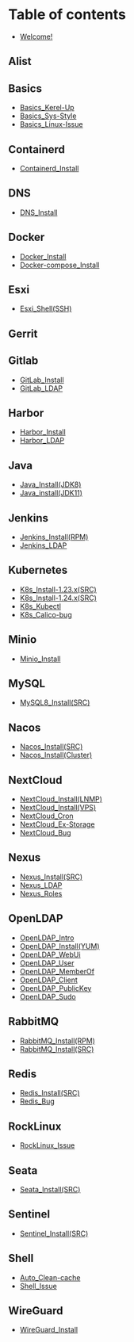# Table of contents

* [Welcome!](README.md)

## Alist
## Basics

* [Basics_Kerel-Up](Basics/basics_kernel-update.md)
* [Basics_Sys-Style](Basics/basics_system-style.md)
* [Basics_Linux-Issue](Basics/basics_linux-issue.md)

## Containerd

* [Containerd_Install](Containerd/containerd_install.md)

## DNS

* [DNS_Install](DNS/dns_install.md)

## Docker

* [Docker_Install](Docker/docker_install.md)
* [Docker-compose_Install](Docker/docker-compose_install.md)

## Esxi

* [Esxi_Shell(SSH)](Esxi/esxi_shell(ssh).md)

## Gerrit

## Gitlab

* [GitLab_Install](GitLab/gitlab_install.md)
* [GitLab_LDAP](GitLab/gitlab_ldap.md)

## Harbor

* [Harbor_Install](Harbor/harbor_install.md)
* [Harbor_LDAP](Harbor/harbor_ldap.md)

## Java

* [Java_Install(JDK8)](Java/java_install(jdk8).md)
* [Java_install(JDK11)](Java/java_install(jdk11).md)

## Jenkins

* [Jenkins_Install(RPM)](Jenkins/jenkins_install(rpm).md)
* [Jenkins_LDAP](Jenkins/jenkins_ldap.md)

## Kubernetes

* [K8s_Install-1.23.x(SRC)](Kubernetes/k8s_install-1.23.x(src).md)
* [K8s_Install-1.24.x(SRC)](Kubernetes/k8s_install-1.24.x(src).md)
* [K8s_Kubectl](Kubernetes/k8s_kubectl.md)
* [K8s_Calico-bug](Kubernetes/k8s_calico-bug.md)

## Minio

* [Minio_Install](Minio/minio_install.md)

## MySQL

* [MySQL8_Install(SRC)](MySQL/mysql8_install(src).md)

## Nacos

* [Nacos_Install(SRC)](Nacos/nacos_install(src).md)
* [Nacos_Install(Cluster)](Nacos/nacos_install(cluster).md)

## NextCloud

* [NextCloud_Install(LNMP)](NextCloud/nextcloud_install(lnmp).md)
* [NextCloud_Install(VPS)](NextCloud/nextcloud_install(vps).md)
* [NextCloud_Cron](NextCloud/nextcloud_cron.md)
* [NextCloud_Ex-Storage](NextCloud/nextcloud_ex-storage.md)
* [NextCloud_Bug](NextCloud/nextcloud_bug.md)

## Nexus

* [Nexus_Install(SRC)](Nexus/nexus3_install(src).md)
* [Nexus_LDAP](Nexus/nexus3_ldap.md)
* [Nexus_Roles](Nexus/nexus3_roles.md)

## OpenLDAP

* [OpenLDAP_Intro](OpenLDAP/openldap_intro.md)
* [OpenLDAP_Install(YUM)](OpenLDAP/openldap_install(yum).md)
* [OpenLDAP_WebUi](OpenLDAP/openldap_webui.md)
* [OpenLDAP_User](OpenLDAP/openldap_user.md)
* [OpenLDAP_MemberOf](OpenLDAP/openldap_memberof.md)
* [OpenLDAP_Client](OpenLDAP/openldap_client.md)
* [OpenLDAP_PublicKey](OpenLDAP/openldap_publickey.md)
* [OpenLDAP_Sudo](OpenLDAP/openldap_sudo.md)

## RabbitMQ

* [RabbitMQ_Install(RPM)](RabbitMQ/rabbitmq_install(rpm).md)
* [RabbitMQ_Install(SRC)](RabbitMQ/rabbitmq_install(src).md)

## Redis

* [Redis_Install(SRC)](Redis/redis_install(src).md)
* [Redis_Bug](Redis/redis_bug.md)

## RockLinux

* [RockLinux_Issue](RockyLinux/rockylinux_issue.md)

## Seata

* [Seata_Install(SRC)](Seata/seata_install(src).md)

## Sentinel

* [Sentinel_Install(SRC)](Sentinel/sentinel_install(src).md)

## Shell

* [Auto_Clean-cache](Shell/auto_clean-cache.md)
* [Shell_Issue](Shell/shell_issue.md)

## WireGuard

* [WireGuard_Install](WireGuard/wireguard_install.md)